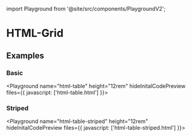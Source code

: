 import Playground from '@site/src/components/PlaygroundV2';

# HTML-Grid

## Examples

### Basic

<Playground
  name="html-table" height="12rem"
  hideInitalCodePreview
  files={{
    javascript: ['html-table.html']
  }}>
</Playground>

### Striped

<Playground
  name="html-table-striped" height="12rem"
  hideInitalCodePreview
  files={{
    javascript: ['html-table-striped.html']
  }}>
</Playground>
